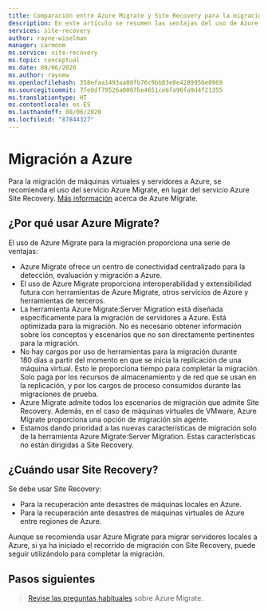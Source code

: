 ```yaml
---
title: Comparación entre Azure Migrate y Site Recovery para la migración a Azure
description: En este artículo se resumen las ventajas del uso de Azure Migrate para la migración, en lugar de Site Recovery.
services: site-recovery
author: rayne-wiselman
manager: carmonm
ms.service: site-recovery
ms.topic: conceptual
ms.date: 08/06/2020
ms.author: raynew
ms.openlocfilehash: 358efaa1493aa08fb76c9bb83e0e4289950e0969
ms.sourcegitcommit: 7fe8df79526a0067be4651ce6fa96fa9d4f21355
ms.translationtype: HT
ms.contentlocale: es-ES
ms.lasthandoff: 08/06/2020
ms.locfileid: "87844327"
---
```

# <a name="migrating-to-azure"></a>Migración a Azure

Para la migración de máquinas virtuales y servidores a Azure, se recomienda el uso del servicio Azure Migrate, en lugar del servicio Azure Site Recovery. [Más información](../migrate/migrate-services-overview.md) acerca de Azure Migrate.


## <a name="why-use-azure-migrate"></a>¿Por qué usar Azure Migrate?

El uso de Azure Migrate para la migración proporciona una serie de ventajas:
 
 
- Azure Migrate ofrece un centro de conectividad centralizado para la detección, evaluación y migración a Azure.
- El uso de Azure Migrate proporciona interoperabilidad y extensibilidad futura con herramientas de Azure Migrate, otros servicios de Azure y herramientas de terceros.
- La herramienta Azure Migrate:Server Migration está diseñada específicamente para la migración de servidores a Azure. Está optimizada para la migración. No es necesario obtener información sobre los conceptos y escenarios que no son directamente pertinentes para la migración. 
- No hay cargos por uso de herramientas para la migración durante 180 días a partir del momento en que se inicia la replicación de una máquina virtual. Esto le proporciona tiempo para completar la migración. Solo paga por los recursos de almacenamiento y de red que se usan en la replicación, y por los cargos de proceso consumidos durante las migraciones de prueba.
- Azure Migrate admite todos los escenarios de migración que admite Site Recovery. Además, en el caso de máquinas virtuales de VMware, Azure Migrate proporciona una opción de migración sin agente.
- Estamos dando prioridad a las nuevas características de migración solo de la herramienta Azure Migrate:Server Migration. Estas características no están dirigidas a Site Recovery.

## <a name="when-to-use-site-recovery"></a>¿Cuándo usar Site Recovery?

Se debe usar Site Recovery:

- Para la recuperación ante desastres de máquinas locales en Azure.
- Para la recuperación ante desastres de máquinas virtuales de Azure entre regiones de Azure.

Aunque se recomienda usar Azure Migrate para migrar servidores locales a Azure, si ya ha iniciado el recorrido de migración con Site Recovery, puede seguir utilizándolo para completar la migración.  

## <a name="next-steps"></a>Pasos siguientes

> [Revise las preguntas habituales](../migrate/resources-faq.md) sobre Azure Migrate.

